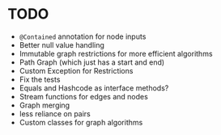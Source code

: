 # TODO
- `@Contained` annotation for node inputs
- Better null value handling
- Immutable graph restrictions for more efficient algorithms
- Path Graph (which just has a start and end)
- Custom Exception for Restrictions
- Fix the tests 
- Equals and Hashcode as interface methods?
- Stream functions for edges and nodes
- Graph merging
- less reliance on pairs
- Custom classes for graph algorithms